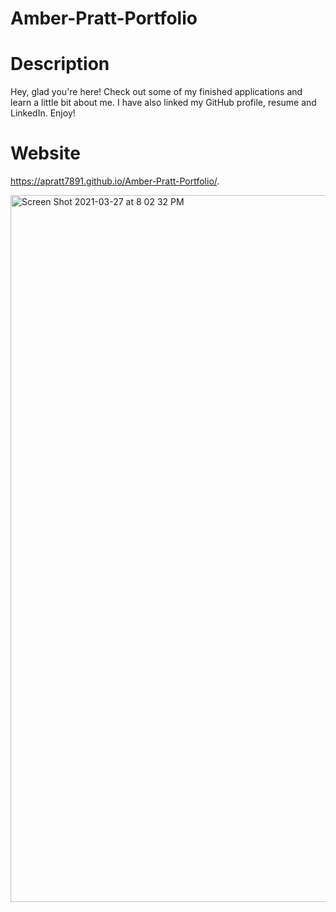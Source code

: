 # Amber-Pratt-Portfolio

# Description
Hey, glad you're here! Check out some of my finished applications and learn a little bit about me. I have also linked my GitHub profile, resume and LinkedIn. Enjoy!

# Website
https://apratt7891.github.io/Amber-Pratt-Portfolio/.

<img width="1131" alt="Screen Shot 2021-03-27 at 8 02 32 PM" src="https://user-images.githubusercontent.com/78624822/112740122-9888af80-8f37-11eb-99ff-05f7a8447303.png">
